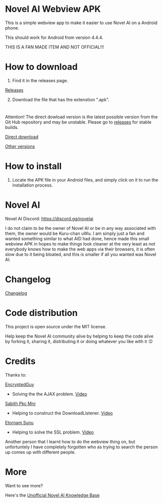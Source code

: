 # Novel AI Webview APK

This is a simple webview app to make it easier to use Novel AI on a Android phone.

This should work for Android from version 4.4.4.

THIS IS A FAN MADE ITEM AND NOT OFFICIAL!!!

# How to download

1) Find it in the releases page.

[Releases](https://github.com/AmazingGabriel16/novelai/releases)

2) Download the file that has the extenstion ".apk".

#

Attention! The direct dowload version is the latest possible version from the Git Hub repository and may be unstable. Please go to [releases](https://github.com/AmazingGabriel16/novelai/releases) for stable builds.

[Direct download](https://github.com/AmazingGabriel16/novelai/blob/95c75785ec13274242761b68579597b1c1ff848c/app/release/Novel%20AI.apk)

[Other versions](https://github.com/AmazingGabriel16/novelai/tree/main/versions)

# How to install

1) Locate the APK file in your Android files, and simply click on it to run the installation process.

# Novel AI

Novel AI Discord: https://discord.gg/novelai

I do not claim to be the owner of Novel AI or be in any way associated with them, the owner would be Kuru-chan uWu. I am simply just a fan and wanted something similar to what AID had done, hence made this small webview APK in hopes to make things look cleaner at the very least as not everybody knows how to make the web apps via their browsers, it is often slow due to it being bloated, and this is smaller if all you wanted was Novel AI.

# Changelog

[Changelog](https://github.com/AmazingGabriel16/novelai/blob/95c75785ec13274242761b68579597b1c1ff848c/changelog.txt)

# Code distribution

This project is open source under the MIT license.

Help keep the Novel AI community alive by helping to keep the code alive by forking it, sharing it, distributing it or doing whatever you like with it :D

# Credits
Thanks to:

[EncryptedGuy](https://www.youtube.com/channel/UCSebU7Uh-dV-HPLvFAHw4xw)
- Solving the the AJAX problem. [Video](https://www.youtube.com/watch?v=nhVViwmc3lg)

[Sabith Pkc Mnr](https://github.com/SabithPkcMnr)
- Helping to construct the DownloadListener. [Video](https://www.youtube.com/watch?v=n-iXcR7MHgw)

[Etornam Sunu](https://github.com/RegNex)
- Helping to solve the SSL problem. [Video](https://www.youtube.com/watch?v=JNtFTwZyy-4)

Another person that I learnt how to do the webview thing on, but unfortuntely I have completely forgotten who as trying to search the person up comes up with different people.

# More
Want to see more?

Here's the [Unofficial Novel AI Knowledge Base](https://naidb.miraheze.org/wiki/Main_Page)
